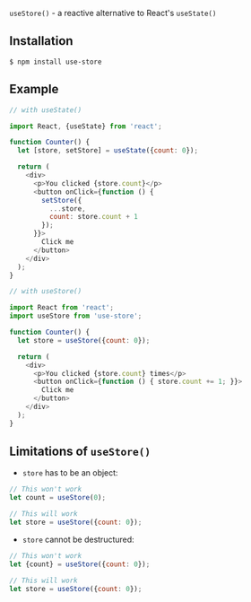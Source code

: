 `useStore()` - a reactive alternative to React's `useState()`

## Installation

```
$ npm install use-store
```

## Example

```javascript
// with useState()

import React, {useState} from 'react';

function Counter() {
  let [store, setStore] = useState({count: 0});

  return (
    <div>
      <p>You clicked {store.count}</p>
      <button onClick={function () {
        setStore({
          ...store,
          count: store.count + 1
        });
      }}>
        Click me
      </button>
    </div>
  );
}
```

```javascript
// with useStore()

import React from 'react';
import useStore from 'use-store';

function Counter() {
  let store = useStore({count: 0});

  return (
    <div>
      <p>You clicked {store.count} times</p>
      <button onClick={function () { store.count += 1; }}>
        Click me
      </button>
    </div>
  );
}
```

## Limitations of `useStore()`

- `store` has to be an object:

```javascript
// This won't work
let count = useStore(0);
```

```javascript
// This will work
let store = useStore({count: 0});
```

- `store` cannot be destructured:

```javascript
// This won't work
let {count} = useStore({count: 0});
```

```javascript
// This will work
let store = useStore({count: 0});
```
